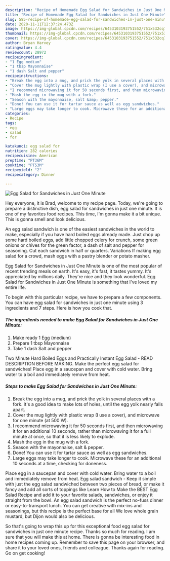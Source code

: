 ```yaml
---
description: "Recipe of Homemade Egg Salad for Sandwiches in Just One Minute"
title: "Recipe of Homemade Egg Salad for Sandwiches in Just One Minute"
slug: 585-recipe-of-homemade-egg-salad-for-sandwiches-in-just-one-minute
date: 2020-11-11T12:37:24.473Z
image: https://img-global.cpcdn.com/recipes/6453103193751552/751x532cq70/egg-salad-for-sandwiches-in-just-one-minute-recipe-main-photo.jpg
thumbnail: https://img-global.cpcdn.com/recipes/6453103193751552/751x532cq70/egg-salad-for-sandwiches-in-just-one-minute-recipe-main-photo.jpg
cover: https://img-global.cpcdn.com/recipes/6453103193751552/751x532cq70/egg-salad-for-sandwiches-in-just-one-minute-recipe-main-photo.jpg
author: Bryan Harvey
ratingvalue: 4.4
reviewcount: 28972
recipeingredient:
- "1 Egg medium"
- "1 tbsp Mayonnaise"
- "1 dash Salt and pepper"
recipeinstructions:
- "Break the egg into a mug, and prick the yolk in several places with a fork.  It&#39;s a good idea to make lots of holes, until the egg yolk nearly falls apart."
- "Cover the mug lightly with plastic wrap (I use a cover), and microwave for one minute (at 500 W)."
- "I recommend microwaving it for 50 seconds first, and then microwaving it for an additional 10 seconds, rather than microwaving it for a full minute at once, so that it is less likely to explode."
- "Mash the egg in the mug with a fork."
- "Season with the mayonnaise, salt &amp; pepper."
- "Done! You can use it for tartar sauce as well as egg sandwiches."
- "Large eggs may take longer to cook. Microwave these for an additional 10 seconds at a time, checking for doneness."
categories:
- Recipe
tags:
- egg
- salad
- for

katakunci: egg salad for 
nutrition: 282 calories
recipecuisine: American
preptime: "PT36M"
cooktime: "PT53M"
recipeyield: "2"
recipecategory: Dinner

---
```



![Egg Salad for Sandwiches in Just One Minute](https://img-global.cpcdn.com/recipes/6453103193751552/751x532cq70/egg-salad-for-sandwiches-in-just-one-minute-recipe-main-photo.jpg)

Hey everyone, it is Brad, welcome to my recipe page. Today, we're going to prepare a distinctive dish, egg salad for sandwiches in just one minute. It is one of my favorites food recipes. This time, I'm gonna make it a bit unique. This is gonna smell and look delicious.

An egg salad sandwich is one of the easiest sandwiches in the world to make, especially if you have hard boiled eggs already made. Just chop up some hard boiled eggs, add little chopped celery for crunch, some green onions or chives for the green factor, a dash of salt and pepper for seasoning. Cut each sandwich in half or quarters. Variations If making egg salad for a crowd, mash eggs with a pastry blender or potato masher.

Egg Salad for Sandwiches in Just One Minute is one of the most popular of recent trending meals on earth. It's easy, it's fast, it tastes yummy. It's appreciated by millions daily. They're nice and they look wonderful. Egg Salad for Sandwiches in Just One Minute is something that I've loved my entire life.


To begin with this particular recipe, we have to prepare a few components. You can have egg salad for sandwiches in just one minute using 3 ingredients and 7 steps. Here is how you cook that.

<!--inarticleads1-->

##### The ingredients needed to make Egg Salad for Sandwiches in Just One Minute:

1. Make ready 1 Egg (medium)
1. Prepare 1 tbsp Mayonnaise
1. Take 1 dash Salt and pepper


Two Minute Hard Boiled Eggs and Practically Instant Egg Salad - READ DESCRIPTION BEFORE MAKING. Make the perfect egg salad for sandwiches! Place egg in a saucepan and cover with cold water. Bring water to a boil and immediately remove from heat. 

<!--inarticleads2-->

##### Steps to make Egg Salad for Sandwiches in Just One Minute:

1. Break the egg into a mug, and prick the yolk in several places with a fork.  It&#39;s a good idea to make lots of holes, until the egg yolk nearly falls apart.
1. Cover the mug lightly with plastic wrap (I use a cover), and microwave for one minute (at 500 W).
1. I recommend microwaving it for 50 seconds first, and then microwaving it for an additional 10 seconds, rather than microwaving it for a full minute at once, so that it is less likely to explode.
1. Mash the egg in the mug with a fork.
1. Season with the mayonnaise, salt &amp; pepper.
1. Done! You can use it for tartar sauce as well as egg sandwiches.
1. Large eggs may take longer to cook. Microwave these for an additional 10 seconds at a time, checking for doneness.


Place egg in a saucepan and cover with cold water. Bring water to a boil and immediately remove from heat. Egg salad sandwich - Keep it simple with just the egg salad sandwiched between two pieces of bread, or make it fancy and add all sorts of toppings like Learn How to Make the BEST Egg Salad Recipe and add it to your favorite salads, sandwiches, or enjoy it straight from the bowl. An egg salad sandwich is the perfect no-fuss dinner or easy-to-transport lunch. You can get creative with mix-ins and seasonings, but this recipe is the perfect base for all We love whole grain mustard, but Dijon would also be delicious. 

So that's going to wrap this up for this exceptional food egg salad for sandwiches in just one minute recipe. Thanks so much for reading. I am sure that you will make this at home. There is gonna be interesting food in home recipes coming up. Remember to save this page on your browser, and share it to your loved ones, friends and colleague. Thanks again for reading. Go on get cooking!
